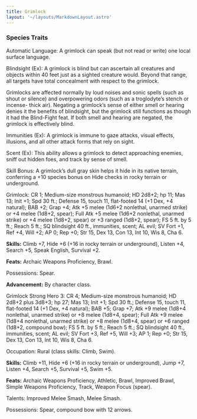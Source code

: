 ```yaml
---
title: Grimlock
layout: '~/layouts/MarkdownLayout.astro'
---
```

###  Species Traits

Automatic Language: A grimlock can speak (but not read or write) one local
surface language.

Blindsight (Ex): A grimlock is blind but can ascertain all creatures and
objects within 40 feet just as a sighted creature would. Beyond that range,
all targets have total concealment with respect to the grimlock.

Grimlocks are affected normally by loud noises and sonic spells (such as shout
or silence) and overpowering odors (such as a troglodyte’s stench or incense-
thick air). Negating a grimlock’s sense of either smell or hearing denies it
the benefits of blindsight, but the grimlock still functions as though it had
the Blind-Fight feat. If both smell and hearing are negated, the grimlock is
effectively blind.

Immunities (Ex): A grimlock is immune to gaze attacks, visual effects,
illusions, and all other attack forms that rely on sight.

Scent (Ex): This ability allows a grimlock to detect approaching enemies,
sniff out hidden foes, and track by sense of smell.

Skill Bonus: A grimlock’s dull gray skin helps it hide in its native terrain,
conferring a +10 species bonus on Hide checks in rocky terrain or underground.

Grimlock: CR 1; Medium-size monstrous humanoid; HD 2d8+2; hp 11; Mas 13; Init
+1; Spd 30 ft.; Defense 15, touch 11, flat-footed 14 (+1 Dex, +4 natural); BAB
+2; Grap +4; Atk +5 melee (1d6+2 nonlethal, unarmed strike) or +4 melee
(1d8+2, spear); Full Atk +5 melee (1d6+2 nonlethal, unarmed strike) or +4
melee (1d8+2, spear) or +3 ranged (1d8+2, spear); FS 5 ft. by 5 ft.; Reach 5
ft.; SQ blindsight 40 ft., immunities, scent; AL evil; SV Fort +1, Ref +4,
Will +2; AP 0; Rep +0; Str 15, Dex 13, Con 13, Int 10, Wis 8, Cha 6.

**Skills:** Climb +7, Hide +6 (+16 in rocky terrain or underground), Listen
+4, Search +5, Speak English, Survival +2.

**Feats:** Archaic Weapons Proficiency, Brawl.

Possessions: Spear.

**Advancement:** By character class.

Grimlock Strong Hero 3: CR 4; Medium-size monstrous humanoid; HD 2d8+2 plus
3d8+3; hp 27; Mas 13; Init +1; Spd 30 ft.; Defense 15, touch 11, flat-footed
14 (+1 Dex, +4 natural); BAB +5; Grap +7; Atk +9 melee (1d8+4 nonlethal,
unarmed strike) or +8 melee (1d8+4, spear); Full Atk +9 melee (1d8+4
nonlethal, unarmed strike) or +8 melee (1d8+4, spear) or +6 ranged (1d8+2,
compound bow); FS 5 ft. by 5 ft.; Reach 5 ft.; SQ blindsight 40 ft.,
immunities, scent; AL evil; SV Fort +3, Ref +5, Will +3; AP 1; Rep +0; Str 15,
Dex 13, Con 13, Int 10, Wis 8, Cha 6.

Occupation: Rural (class skills: Climb, Swim).

**Skills:** Climb +11, Hide +6 (+16 in rocky terrain or underground), Jump +7,
Listen +4, Search +5, Survival +5, Swim +5.

**Feats:** Archaic Weapons Proficiency, Athletic, Brawl, Improved Brawl,
Simple Weapons Proficiency, Track, Weapon Focus (spear).

Talents: Improved Melee Smash, Melee Smash.

Possessions: Spear, compound bow with 12 arrows.

